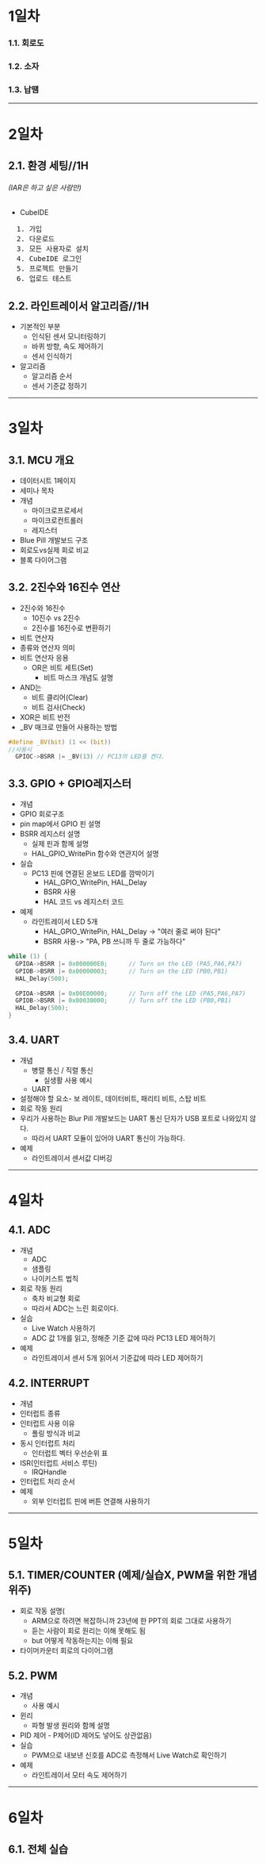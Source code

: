 # 1일차
### 1.1. 회로도
### 1.2. 소자
### 1.3. 납땜


***
# 2일차
## 2.1. 환경 세팅//1H
###### (IAR은 하고 싶은 사람만)
- CubeIDE
<pre>
  1. 가입
  2. 다운로드
  3. 모든 사용자로 설치
  4. CubeIDE 로그인
  5. 프로젝트 만들기
  6. 업로드 테스트
</pre>


## 2.2. 라인트레이서 알고리즘//1H
- 기본적인 부분
  - 인식된 센서 모니터링하기
  - 바퀴 방향, 속도 제어하기
  - 센서 인식하기
- 알고리즘
  - 알고리즘 순서
  - 센서 기준값 정하기


***
# 3일차
## 3.1. MCU 개요
- 데이터시트 1페이지
- 세미나 목차
- 개념
  - 마이크로프로세서
  - 마이크로컨트롤러
  - 레지스터
- Blue Pill 개발보드 구조
- 회로도vs실제 회로 비교
- 블록 다이어그램

## 3.2. 2진수와 16진수 연산
- 2진수와 16진수
  - 10진수 vs 2진수
  - 2진수를 16진수로 변환하기
- 비트 연산자
- 종류와 연산자 의미
- 비트 연산자 응용
  - OR은 비트 세트(Set)
    - 비트 마스크 개념도 설명
- AND는
  - 비트 클리어(Clear)
  - 비트 검사(Check)
- XOR은 비트 반전
- _BV 매크로 만들어 사용하는 방법
```c
#define _BV(bit) (1 << (bit))
//사용시
  GPIOC->BSRR |= _BV(13) // PC13의 LED를 켠다.
```

## 3.3. GPIO + GPIO레지스터
- 개념
- GPIO 회로구조
- pin map에서 GPIO 핀 설명
- BSRR 레지스터 설명
  - 실제 핀과 함께 설명
  - HAL_GPIO_WritePin 함수와 연관지어 설명
- 실습
  - PC13 핀에 연결된 온보드 LED를 깜박이기
    - HAL_GPIO_WritePin, HAL_Delay
    - BSRR 사용
    - HAL 코드 vs 레지스터 코드
- 예제
  - 라인트레이서 LED 5개
    - HAL_GPIO_WritePin, HAL_Delay -> "여러 줄로 써야 된다"
    - BSRR 사용-> "PA, PB 쓰니까 두 줄로 가능하다"
```c
while (1) {
  GPIOA->BSRR |= 0x000000E0;      // Turn on the LED (PA5,PA6,PA7)
  GPIOB->BSRR |= 0x00000003;      // Turn on the LED (PB0,PB1)
  HAL_Delay(500);
  
  GPIOA->BSRR |= 0x00E00000;      // Turn off the LED (PA5,PA6,PA7)
  GPIOB->BSRR |= 0x00030000;      // Turn off the LED (PB0,PB1)
  HAL_Delay(500);
}
```
## 3.4. UART
- 개념
  - 병렬 통신 / 직렬 통신
    - 실생활 사용 예시
  - UART
- 설정해야 할 요소- 보 레이트, 데이터비트, 패리티 비트, 스탑 비트
- 회로 작동 원리
- 우리가 사용하는 Blur Pill 개발보드는 UART 통신 단자가 USB 포트로 나와있지 않다.
  - 따라서 UART 모듈이 있어야 UART 통신이 가능하다.
- 예제
  - 라인트레이서 센서값 디버깅


***
# 4일차
## 4.1. ADC
- 개념
  - ADC
  - 샘플링
  - 나이키스트 법칙
- 회로 작동 원리
  - 축차 비교형 회로
  - 따라서 ADC는 느린 회로이다.
- 실습
  - Live Watch 사용하기
  - ADC 값 1개를 읽고, 정해준 기준 값에 따라 PC13 LED 제어하기
- 예제
  - 라인트레이서 센서 5개 읽어서 기준값에 따라 LED 제어하기

## 4.2. INTERRUPT
- 개념
- 인터럽트 종류
- 인터럽트 사용 이유
  - 폴링 방식과 비교
- 동시 인터럽트 처리
  - 인터럽트 벡터 우선순위 표
- ISR(인터럽트 서비스 루틴)
  - IRQHandle
- 인터럽트 처리 순서
- 예제
  - 외부 인터럽트 핀에 버튼 연결해 사용하기

***
# 5일차
## 5.1. TIMER/COUNTER (예제/실습X, PWM을 위한 개념위주)
- 회로 작동 설명(
  - ARM으로 하려면 복잡하니까 23년에 한 PPT의 회로 그대로 사용하기
  - 듣는 사람이 회로 원리는 이해 못해도 됨
  - but 어떻게 작동하는지는 이해 필요
- 타이머카운터 회로의 다이어그램

## 5.2. PWM
- 개념
  - 사용 예시
- 윈리
  - 파형 발생 원리와 함께 설명
- PID 제어 - P제어(ID 제어도 넣어도 상관없음)
- 실습
  - PWM으로 내보낸 신호를 ADC로 측정해서 Live Watch로 확인하기
- 예제
  - 라인트레이서 모터 속도 제어하기


***
# 6일차
## 6.1. 전체 실습
